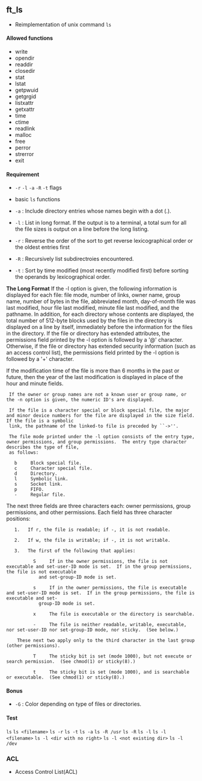 ## ft_ls
- Reimplementation of unix command `ls`

#### Allowed functions

- write
- opendir
- readdir
- closedir
- stat
- lstat
- getpwuid
- getgrgid
- listxattr
- getxattr
- time
- ctime
- readlink
- malloc
- free
- perror
- strerror
- exit

#### Requirement

- `-r` `-l` `-a` `-R` `-t` flags
- basic `ls` functions

- `-a` : Include directory entries whose names begin with a dot (.).
- `-l` : List in long format. If the output is to a terminal, a total sum for all the file sizes is output on a line before the long listing.
- `-r` : Reverse the order of the sort to get reverse lexicographical order or the oldest entries first
- `-R` : Recursively list subdirectroies encountered.
- `-t` : Sort by time modified (most recently modified first) before sorting the operands by lexicographical order.

**The Long Format**
If the -l option is given, the following information is displayed for each file: file mode, number of links, owner name, group name, number of bytes in the file,
     abbreviated month, day-of-month file was last modified, hour file last modified, minute file last modified, and the pathname.  In addition, for each directory whose
     contents are displayed, the total number of 512-byte blocks used by the files in the directory is displayed on a line by itself, immediately before the information
     for the files in the directory.  If the file or directory has extended attributes, the permissions field printed by the -l option is followed by a '@' character.
     Otherwise, if the file or directory has extended security information (such as an access control list), the permissions field printed by the -l option is followed by
     a '+' character.

If the modification time of the file is more than 6 months in the past or future, then the year of the last modification is displayed in place of the hour and minute
     fields.

     If the owner or group names are not a known user or group name, or the -n option is given, the numeric ID's are displayed.

     If the file is a character special or block special file, the major and minor device numbers for the file are displayed in the size field.  If the file is a symbolic
     link, the pathname of the linked-to file is preceded by ``->''.

     The file mode printed under the -l option consists of the entry type, owner permissions, and group permissions.  The entry type character describes the type of file,
     as follows:

	   b	 Block special file.
	   c	 Character special file.
	   d	 Directory.
	   l	 Symbolic link.
	   s	 Socket link.
	   p	 FIFO.
	   -	 Regular file.

  The next three fields are three characters each: owner permissions, group permissions, and other permissions.  Each field has three character positions:

	   1.	If r, the file is readable; if -, it is not readable.

	   2.	If w, the file is writable; if -, it is not writable.

	   3.	The first of the following that applies:

		      S     If in the owner permissions, the file is not executable and set-user-ID mode is set.  If in the group permissions, the file is not executable
			    and set-group-ID mode is set.

		      s     If in the owner permissions, the file is executable and set-user-ID mode is set.  If in the group permissions, the file is executable and set-
			    group-ID mode is set.

		      x     The file is executable or the directory is searchable.

		      -     The file is neither readable, writable, executable, nor set-user-ID nor set-group-ID mode, nor sticky.  (See below.)

		These next two apply only to the third character in the last group (other permissions).

		      T     The sticky bit is set (mode 1000), but not execute or search permission.  (See chmod(1) or sticky(8).)

		      t     The sticky bit is set (mode 1000), and is searchable or executable.  (See chmod(1) or sticky(8).)


#### Bonus

- `-G` : Color depending on type of files or directories.

#### Test

`ls`
`ls <filename>`
`ls -r`
`ls -t`
`ls -a`
`ls -R /usr`
`ls -R`
`ls -l`
`ls -l <filename>`
`ls -l <dir with no right>`
`ls -l <not existing dir>`
`ls -l /dev`

### ACL

- Access Control List(ACL)
